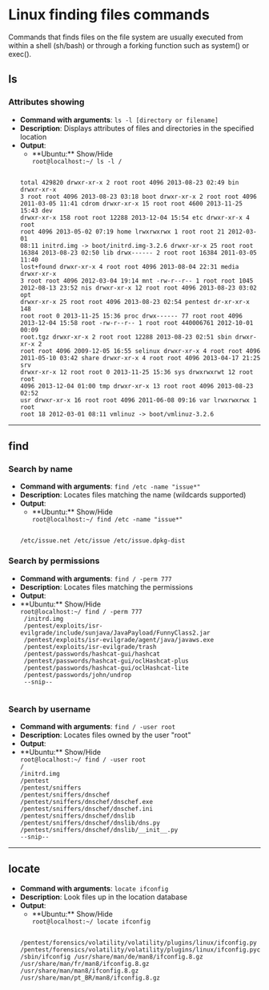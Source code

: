 <!-- Code for collapse and expand -->
<script type="text/javascript"> 
$(document).ready(function() { 
    $('div.view').hide(); 
    $('div.slide').click(function() {
        $(this).next('div.view').slideToggle('fast'); 
        return false; 
    }); 
}); 
</script>

# Linux finding files commands

Commands that finds files on the file system are usually executed from within a shell (sh/bash) or through a forking function such as system() or exec().

## ls
### Attributes showing
 * **Command with arguments**: `ls -l [directory or filename]`
 * **Description**: Displays attributes of files and directories in the specified location
 * **Output**:
   * <div class="slide" style="cursor: pointer;"> **Ubuntu:** Show/Hide</div><div class="view"><code>root@localhost:~/ ls -l /
    total 429820
    drwxr-xr-x   2 root root      4096 2013-08-23 02:49 bin
    drwxr-xr-x   3 root root      4096 2013-08-23 03:18 boot
    drwxr-xr-x   2 root root      4096 2011-03-05 11:41 cdrom
    drwxr-xr-x  15 root root      4600 2013-11-25 15:43 dev
    drwxr-xr-x 158 root root     12288 2013-12-04 15:54 etc
    drwxr-xr-x   4 root root      4096 2013-05-02 07:19 home
    lrwxrwxrwx   1 root root        21 2012-03-01 08:11 initrd.img -> boot/initrd.img-3.2.6
    drwxr-xr-x  25 root root     16384 2013-08-23 02:50 lib
    drwx------   2 root root     16384 2011-03-05 11:40 lost+found
    drwxr-xr-x   4 root root      4096 2013-08-04 22:31 media
    drwxr-xr-x   3 root root      4096 2012-03-04 19:14 mnt
    -rw-r--r--   1 root root      1045 2012-08-13 23:52 nis
    drwxr-xr-x  12 root root      4096 2013-08-23 03:02 opt
    drwxr-xr-x  25 root root      4096 2013-08-23 02:54 pentest
    dr-xr-xr-x 148 root root         0 2013-11-25 15:36 proc
    drwx------  77 root root      4096 2013-12-04 15:58 root
    -rw-r--r--   1 root root 440006761 2012-10-01 00:09 root.tgz
    drwxr-xr-x   2 root root     12288 2013-08-23 02:51 sbin
    drwxr-xr-x   2 root root      4096 2009-12-05 16:55 selinux
    drwxr-xr-x   4 root root      4096 2011-05-10 03:42 share
    drwxr-xr-x   4 root root      4096 2013-04-17 21:25 srv
    drwxr-xr-x  12 root root         0 2013-11-25 15:36 sys
    drwxrwxrwt  12 root root      4096 2013-12-04 01:00 tmp
    drwxr-xr-x  13 root root      4096 2013-08-23 02:52 usr
    drwxr-xr-x  16 root root      4096 2011-06-08 09:16 var
    lrwxrwxrwx   1 root root        18 2012-03-01 08:11 vmlinuz -> boot/vmlinuz-3.2.6
    </code></div>

----

## find
### Search by name
 * **Command with arguments**: `find /etc -name "issue*"`
 * **Description**: Locates files matching the name (wildcards supported)
 * **Output**:
   * <div class="slide" style="cursor: pointer;"> **Ubuntu:** Show/Hide</div><div class="view"><code>root@localhost:~/ find /etc -name "issue*"
    /etc/issue.net
    /etc/issue
    /etc/issue.dpkg-dist
    </code></div>
### Search by permissions
 * **Command with arguments**: `find / -perm 777`
 * **Description**: Locates files matching the permissions
 * **Output**:
 * <div class="slide" style="cursor: pointer;"> **Ubuntu:** Show/Hide</div><div class="view"><code>root@localhost:~/ find / -perm 777
    /initrd.img
    /pentest/exploits/isr-evilgrade/include/sunjava/JavaPayload/FunnyClass2.jar
    /pentest/exploits/isr-evilgrade/agent/java/javaws.exe
    /pentest/exploits/isr-evilgrade/trash
    /pentest/passwords/hashcat-gui/hashcat
    /pentest/passwords/hashcat-gui/oclHashcat-plus
    /pentest/passwords/hashcat-gui/oclHashcat-lite
    /pentest/passwords/john/undrop
    --snip--
    </code></div>
### Search by username
 * **Command with arguments**: `find / -user root`
 * **Description**: Locates files owned by the user "root"
 * **Output**:
  * <div class="slide" style="cursor: pointer;"> **Ubuntu:** Show/Hide</div><div class="view"><code>root@localhost:~/ find / -user root
    /
    /initrd.img
    /pentest
    /pentest/sniffers
    /pentest/sniffers/dnschef
    /pentest/sniffers/dnschef/dnschef.exe
    /pentest/sniffers/dnschef/dnschef.ini
    /pentest/sniffers/dnschef/dnslib
    /pentest/sniffers/dnschef/dnslib/dns.py
    /pentest/sniffers/dnschef/dnslib/__init__.py
    --snip--
    </code></div>

----

## locate
 * **Command with arguments**: `locate ifconfig`
 * **Description**: Look files up in the location database
 * **Output**:
   * <div class="slide" style="cursor: pointer;"> **Ubuntu:** Show/Hide</div><div class="view"><code>root@localhost:~/ locate ifconfig
    /pentest/forensics/volatility/volatility/plugins/linux/ifconfig.py
    /pentest/forensics/volatility/volatility/plugins/linux/ifconfig.pyc
    /sbin/ifconfig
    /usr/share/man/de/man8/ifconfig.8.gz
    /usr/share/man/fr/man8/ifconfig.8.gz
    /usr/share/man/man8/ifconfig.8.gz
    /usr/share/man/pt_BR/man8/ifconfig.8.gz
    </code></div>

